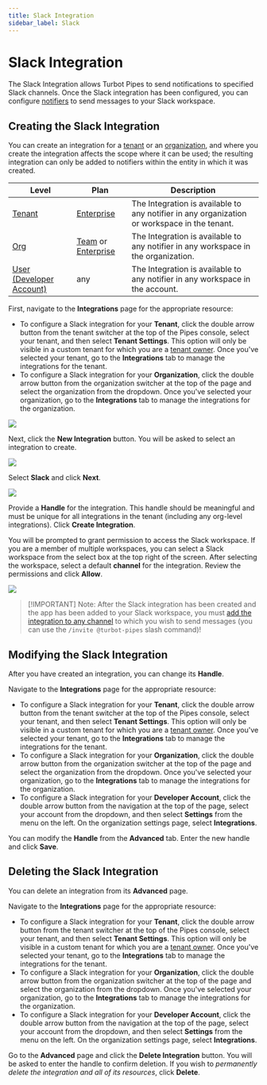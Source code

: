 ```yaml
---
title: Slack Integration
sidebar_label: Slack
---
```


# Slack Integration

The Slack Integration allows Turbot Pipes to send notifications to specified Slack channels.  Once the Slack integration has been configured, you can configure [notifiers](/pipes/docs/workspaces/notifiers) to send messages to your Slack workspace.




## Creating the Slack Integration


You can create an integration for a [tenant](/pipes/docs/accounts/tenant/) or an [organization](/pipes/docs/accounts/org), and where you create the integration affects the scope where it can be used; the resulting integration can only be added to notifiers within the entity in which it was created.

| Level                        | Plan                       | Description
|------------------------------|----------------------------|----------------
| [Tenant](/pipes/docs/accounts/tenant) | [Enterprise](/pipes/docs/accounts/tenant#enterprise-plan) | The Integration is available to any notifier in any organization or workspace in the tenant.
| [Org](/pipes/docs/accounts/org) | [Team](/pipes/docs/accounts/org#team-plan) or [Enterprise](/pipes/docs/accounts/tenant#enterprise-plan)  |  The Integration is available to any notifier in any workspace in the organization.
| [User (Developer Account)](/pipes/docs/accounts/developer) | any | The Integration is available to any notifier in any workspace in the account.


First, navigate to the **Integrations** page for the appropriate resource:
- To configure a Slack integration for your **Tenant**, click the double arrow button from the tenant switcher at the top of the Pipes console, select your tenant, and then select **Tenant Settings**. This option will only be visible in a custom tenant for which you are a [tenant owner](/pipes/docs/accounts/tenant/people#tenant-roles).  Once you've selected your tenant, go to the **Integrations** tab to manage the integrations for the tenant.
- To configure a Slack integration for your **Organization**, click the double arrow button from the organization switcher at the top of the page and select the organization from the dropdown.  Once you've selected your organization, go to the **Integrations** tab to manage the integrations for the organization.


![](/images/docs/pipes/org-integrations-tab.png)

Next, click the **New Integration** button. You will be asked to select an integration to create.

![](/images/docs/pipes/org-integrations-new-slack.png)

Select **Slack** and click **Next**.

![](/images/docs/pipes/org-integrations-slack-setup.png)

Provide a **Handle** for the integration.  This handle should be meaningful and must be unique for all integrations in the tenant (including any org-level integrations).  Click **Create Integration**.

You will be prompted to grant permission to access the Slack workspace.  If you are a member of multiple workspaces, you can select a Slack workspace from the select box at the top right of the screen.  After selecting the workspace, select a default **channel** for the integration.  Review the permissions and click **Allow**.


![](/images/docs/pipes/slack_oauth_perms.png)


> [!IMPORTANT]  Note:  After the Slack integration has been created and the app has been added to your Slack workspace, you must [add the integration to any channel](https://slack.com/help/articles/201980108-Add-people-to-a-channel) to which you wish to send messages (you can use the `/invite @turbot-pipes` slash command)!

## Modifying the Slack Integration


After you have created an integration, you can change its **Handle**.

Navigate to the **Integrations** page for the appropriate resource:
- To configure a Slack integration for your **Tenant**, click the double arrow button from the tenant switcher at the top of the Pipes console, select your tenant, and then select **Tenant Settings**. This option will only be visible in a custom tenant for which you are a [tenant owner](/pipes/docs/accounts/tenant/people#tenant-roles).  Once you've selected your tenant, go to the **Integrations** tab to manage the integrations for the tenant.
- To configure a Slack integration for your **Organization**, click the double arrow button from the organization switcher at the top of the page and select the organization from the dropdown.  Once you've selected your organization, go to the **Integrations** tab to manage the integrations for the organization.
- To configure a Slack integration for your **Developer Account**, click the double arrow button from the navigation at the top of the page, select your account from the dropdown, and then select **Settings** from the menu on the left.  On the organization settings page, select **Integrations**.

You can modify the **Handle** from the **Advanced** tab.  Enter the new handle and click **Save**.


## Deleting the Slack Integration


You can delete an integration from its **Advanced** page.

Navigate to the **Integrations** page for the appropriate resource:
- To configure a Slack integration for your **Tenant**, click the double arrow button from the tenant switcher at the top of the Pipes console, select your tenant, and then select **Tenant Settings**. This option will only be visible in a custom tenant for which you are a [tenant owner](/pipes/docs/accounts/tenant/people#tenant-roles).  Once you've selected your tenant, go to the **Integrations** tab to manage the integrations for the tenant.
- To configure a Slack integration for your **Organization**, click the double arrow button from the organization switcher at the top of the page and select the organization from the dropdown.  Once you've selected your organization, go to the **Integrations** tab to manage the integrations for the organization.
- To configure a Slack integration for your **Developer Account**, click the double arrow button from the navigation at the top of the page, select your account from the dropdown, and then select **Settings** from the menu on the left.  On the organization settings page, select **Integrations**.

Go to the **Advanced** page and click the **Delete Integration** button. You will be asked to enter the handle to confirm deletion.  If you wish to *permanently delete the integration and all of its resources*, click **Delete**.

